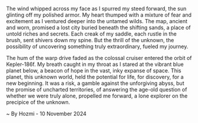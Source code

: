 
The wind whipped across my face as I spurred my steed forward, the sun glinting off my polished armor. My heart thumped with a mixture of fear and excitement as I ventured deeper into the untamed wilds. The map, ancient and worn, promised a lost city buried beneath the shifting sands, a place of untold riches and secrets. Each creak of my saddle, each rustle in the brush, sent shivers down my spine. But the thrill of the unknown, the possibility of uncovering something truly extraordinary, fueled my journey. 

The hum of the warp drive faded as the colossal cruiser entered the orbit of Kepler-186f. My breath caught in my throat as I stared at the vibrant blue planet below, a beacon of hope in the vast, inky expanse of space. This planet, this unknown world, held the potential for life, for discovery, for a new beginning. It was a risk, a gamble against the unforgiving abyss, but the promise of uncharted territories, of answering the age-old question of whether we were truly alone, propelled me forward, a lone explorer on the precipice of the unknown. 

~ By Hozmi - 10 November 2024

